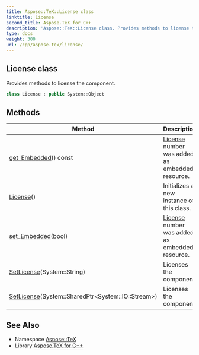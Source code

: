 ```yaml
---
title: Aspose::TeX::License class
linktitle: License
second_title: Aspose.TeX for C++
description: 'Aspose::TeX::License class. Provides methods to license the component in C++.'
type: docs
weight: 300
url: /cpp/aspose.tex/license/
---
```

## License class


Provides methods to license the component.

```cpp
class License : public System::Object
```

## Methods

| Method | Description |
| --- | --- |
| [get_Embedded](./get_embedded/)() const | [License](./) number was added as embedded resource. |
| [License](./license/)() | Initializes a new instance of this class. |
| [set_Embedded](./set_embedded/)(bool) | [License](./) number was added as embedded resource. |
| [SetLicense](./setlicense/)(System::String) | Licenses the component. |
| [SetLicense](./setlicense/)(System::SharedPtr\<System::IO::Stream\>) | Licenses the component. |
## See Also

* Namespace [Aspose::TeX](../)
* Library [Aspose.TeX for C++](../../)
